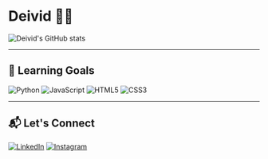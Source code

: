 #  Deivid 👋🏾  


![Deivid's GitHub stats](https://github-readme-stats.vercel.app/api?username=ynxdeiv&show_icons=true&theme=transparent)

---

## 🚀 Learning Goals  

![Python](https://img.shields.io/badge/Python-3670A0?style=for-the-badge&logo=python&logoColor=ffdd54)
![JavaScript](https://img.shields.io/badge/JavaScript-F7DF1E?style=for-the-badge&logo=javascript&logoColor=black)
![HTML5](https://img.shields.io/badge/HTML5-E34F26?style=for-the-badge&logo=html5&logoColor=white)
![CSS3](https://img.shields.io/badge/CSS3-1572B6?style=for-the-badge&logo=css3&logoColor=white)


---

## 📬 Let's Connect  
[![LinkedIn](https://img.shields.io/badge/LinkedIn-0077B5?style=for-the-badge&logo=linkedin&logoColor=white)](https://www.linkedin.com/in/deivcst/)
[![Instagram](https://img.shields.io/badge/Instagram-E4405F?style=for-the-badge&logo=instagram&logoColor=white)](https://instagram.com/prodbydeiv)  

